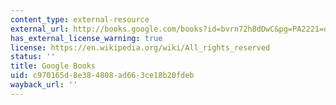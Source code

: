 ```yaml
---
content_type: external-resource
external_url: http://books.google.com/books?id=bvrn72h8dDwC&pg=PA2221=onepage
has_external_license_warning: true
license: https://en.wikipedia.org/wiki/All_rights_reserved
status: ''
title: Google Books
uid: c970165d-8e38-4808-ad66-3ce18b20fdeb
wayback_url: ''
---
```

